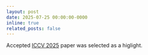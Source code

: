 ```yaml
---
layout: post
date: 2025-07-25 00:00:00-0000
inline: true
related_posts: false
---
```


Accepted [ICCV 2025](https://iccv.thecvf.com/) paper was selected as a higlight.
